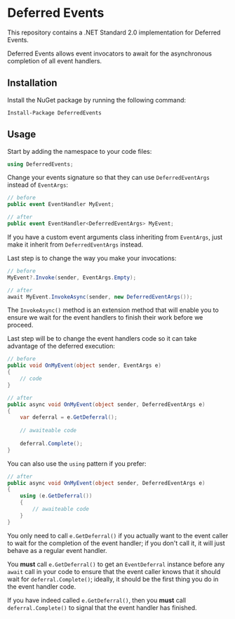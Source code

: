 # Deferred Events

This repository contains a .NET Standard 2.0 implementation for Deferred Events.

Deferred Events allows event invocators to await for the asynchronous completion of all event handlers.

## Installation

Install the NuGet package by running the following command:

```
Install-Package DeferredEvents
```

## Usage

Start by adding the namespace to your code files:

```csharp
using DeferredEvents;
```

Change your events signature so that they can use `DeferredEventArgs` instead of `EventArgs`:

```csharp
// before
public event EventHandler MyEvent;
```

```csharp
// after
public event EventHandler<DeferredEventArgs> MyEvent;
```

If you have a custom event arguments class inheriting from `EventArgs`, just make it inherit from `DeferredEventArgs` instead.

Last step is to change the way you make your invocations:

```csharp
// before
MyEvent?.Invoke(sender, EventArgs.Empty);
```

```csharp
// after
await MyEvent.InvokeAsync(sender, new DeferredEventArgs());
```

The `InvokeAsync()` method is an extension method that will enable you to ensure we wait for the event handlers to finish their work before we proceed.

Last step will be to change the event handlers code so it can take advantage of the deferred execution:

```csharp
// before
public void OnMyEvent(object sender, EventArgs e)
{
    // code
}
```

```csharp
// after
public async void OnMyEvent(object sender, DeferredEventArgs e)
{
    var deferral = e.GetDeferral();
    
    // awaiteable code
    
    deferral.Complete();
}
```

You can also use the `using` pattern if you prefer:

```csharp
// after
public async void OnMyEvent(object sender, DeferredEventArgs e)
{
    using (e.GetDeferral())
    {
        // awaiteable code
    }
}
```

You only need to call `e.GetDeferral()` if you actually want to the event caller to wait for the completion of the event handler; if you don't call it, it will just behave as a regular event handler.

You **must** call `e.GetDeferral()` to get an `EventDeferral` instance before any `await` call in your code to ensure that the event caller knows that it should wait for `deferral.Complete()`; ideally, it should be the first thing you do in the event handler code.

If you have indeed called `e.GetDeferral()`, then you **must** call `deferral.Complete()` to signal that the event handler has finished.
